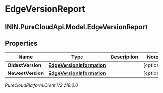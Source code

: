 # EdgeVersionReport

## ININ.PureCloudApi.Model.EdgeVersionReport

## Properties

|Name | Type | Description | Notes|
|------------ | ------------- | ------------- | -------------|
| **OldestVersion** | [**EdgeVersionInformation**](EdgeVersionInformation) |  | [optional] |
| **NewestVersion** | [**EdgeVersionInformation**](EdgeVersionInformation) |  | [optional] |



_PureCloudPlatform.Client.V2 219.0.0_
